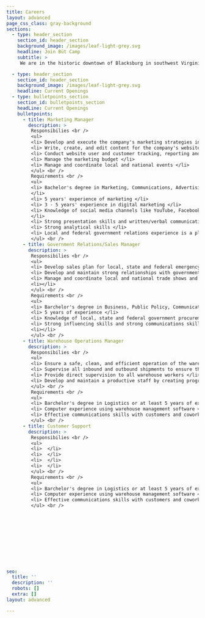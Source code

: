 ```yaml
---
title: Careers
layout: advanced
page_css_class: gray-background
sections:
  - type: header_section
    section_id: header_section
    background_image: /images/leaf-light-grey.svg
    headline: Join Büt Camp
    subtitle: >
     We are in the historic downtown of Blacksburg in southwest Virginia.  The town is rated among the best place to live, study and work in the country, adjacent to a world-class university and research institue.  In the middle of the New River valley, it is between the Blue Ridge and the Alleghany mountains, surrounded by many national parks.  Outdoor activities are countless and year-round.  The town has a mix of urban and country living.  Joint our team!  We offer Medical and Dental insurance, Paid Time Off, Flexible Schedule, and Training Benefits.

  - type: header_section
    section_id: header_section
    background_image: /images/leaf-light-grey.svg
    headline: Current Openings
  - type: bulletpoints_section
    section_id: bulletpoints_section
    headLine: Current Openings
    bulletpoints:
      - title: Marketing Manager
        description: >
         Responsibilies <br />
         <ul> 
         <li> Develop and execute the company's marketing strategies including our e-commerce presence, social marketing and advertising, email marketing </li>
         <li> Write, create, and edit content for the company's website, blogs, Facebook, Twitter and other social media channels </li>
         <li> Conduct website user and customer tracking, reporting and analyzing the results from the company's marketing solutions </li>
         <li> Manage the marketing budget </li>
         <li> Manage and coordinate local and national events </li>
         </ul> <br />
         Requirements <br />
         <ul>
         <li> Bachelor's degree in Marketing, Communications, Advertising or Enghlish 
         </li>
         <li> 5 years' experience of marketing </li>
         <li> 3 - 5 years' experience in digital marketing </li>
         <li> Knowledge of social media channels like YouTube, Facebook, Twitter, etc. 
         </li>
         <li> Strong presentation skills and written/verbal communication </li>
         <li> Strong analytical skills </li>
         <li> Local and federal government relations experience is a plus </li>
         </ul> <br />
      - title: Government Relations/Sales Manager
        description: > 
         Responsibilies <br />
         <ul>
         <li> Develop sales plan for local, state and federal emergency management agencies</li>
         <li> Develop and maintain strong relationships with government emergency management agencies </li>
         <li> Manage and coordinate local and national trade shows and conferences </li>
         <li></li>
         </ul> <br />
         Requirements <br />
         <ul>
         <li> Barchelor's degree in Business, Public Policy, Communications </li>
         <li> 5 years of experience </li>
         <li> Knowledge of local, state and federal government procurement methods and processes </li>
         <li> Strong influencing skills and strong communications skills </li>
         <li></li>
         </ul> <br />
      - title: Warehouse Operations Manager
        description: > 
         Responsibilies <br />
         <ul>
         <li> Ensure a safe, clean, and efficient operation of the warehouse </li>
         <li> Supervise all inbound and outbound shipments to ensure they are correct and carried out in a timely fashion </li>
         <li> Provide direct supervision to all warehouse workers </li>
         <li> Develop and maintain a productive staff by creating programs for hiring and training</li>
         </ul> <br />
         Requirements <br />
         <ul>
         <li> Barchelor's degree in Logistics or at least 5 years of experience in warehouse management or distribution management </li>
         <li> Computer experience using warehouse management software </li>
         <li> Effective communications skills with customers and coworkers </li>
         </ul> <br />
      - title: Customer Support
        description: > 
         Responsibilies <br />
         <ul>
         <li>  </li>
         <li>  </li>
         <li>  </li>
         <li>  </li>
         </ul> <br />
         Requirements <br />
         <ul>
         <li> Barchelor's degree in Logistics or at least 5 years of experience in warehouse management or distribution management </li>
         <li> Computer experience using warehouse management software </li>
         <li> Effective communications skills with customers and coworkers </li>
         </ul> <br />




         
         


      
  

seo:
  title: ''
  description: ''
  robots: []
  extra: []
layout: advanced

---
```

